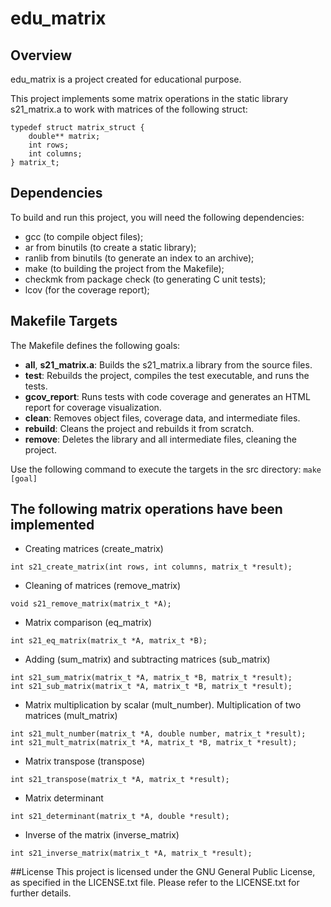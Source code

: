 # edu_matrix
## Overview
edu_matrix is a project created for educational purpose.

This project implements some matrix operations in the static library s21_matrix.a to work with matrices of the following struct:
```
typedef struct matrix_struct {
    double** matrix;
    int rows;
    int columns;
} matrix_t;
```

## Dependencies
To build and run this project, you will need the following dependencies:
- gcc (to compile object files);
- ar from binutils (to create a static library);
- ranlib from binutils (to generate an index to an archive);
- make (to building the project from the Makefile);
- checkmk from package check (to generating C unit tests);
- lcov (for the coverage report);

## Makefile Targets
The Makefile defines the following goals:
- **all**, **s21_matrix.a**: Builds the s21_matrix.a library from the source files.
- **test**: Rebuilds the project, compiles the test executable, and runs the tests.
- **gcov_report**: Runs tests with code coverage and generates an HTML report for coverage visualization.
- **clean**: Removes object files, coverage data, and intermediate files.
- **rebuild**: Cleans the project and rebuilds it from scratch.
- **remove**: Deletes the library and all intermediate files, cleaning the project.

Use the following command to execute the targets in the src directory:
```make [goal]```

## The following matrix operations have been implemented
- Creating matrices (create_matrix)
```
int s21_create_matrix(int rows, int columns, matrix_t *result);
```
- Cleaning of matrices (remove_matrix)
```
void s21_remove_matrix(matrix_t *A);
```
- Matrix comparison (eq_matrix)
```
int s21_eq_matrix(matrix_t *A, matrix_t *B);
```
- Adding (sum_matrix) and subtracting matrices (sub_matrix)
```
int s21_sum_matrix(matrix_t *A, matrix_t *B, matrix_t *result);
int s21_sub_matrix(matrix_t *A, matrix_t *B, matrix_t *result);
```
- Matrix multiplication by scalar (mult_number). Multiplication of two matrices (mult_matrix)
```
int s21_mult_number(matrix_t *A, double number, matrix_t *result);
int s21_mult_matrix(matrix_t *A, matrix_t *B, matrix_t *result);
```
- Matrix transpose (transpose)
```
int s21_transpose(matrix_t *A, matrix_t *result);
```
- Matrix determinant
```
int s21_determinant(matrix_t *A, double *result);
```
- Inverse of the matrix (inverse_matrix)
```
int s21_inverse_matrix(matrix_t *A, matrix_t *result);
```

##License
This project is licensed under the GNU General Public License, as specified in the LICENSE.txt file. Please refer to the LICENSE.txt for further details.
